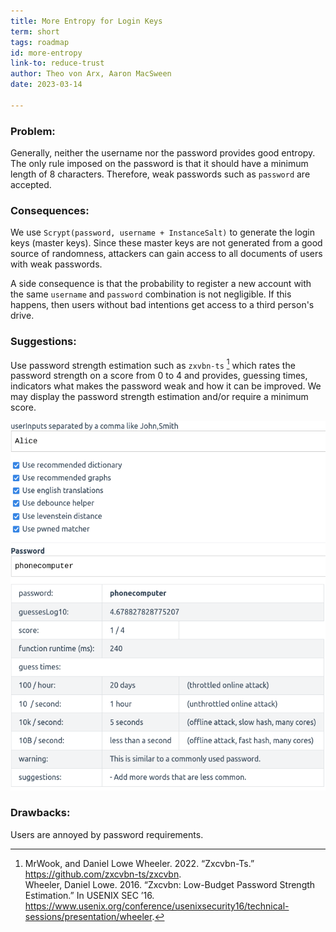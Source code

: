 ```yaml
---
title: More Entropy for Login Keys
term: short
tags: roadmap
id: more-entropy
link-to: reduce-trust
author: Theo von Arx, Aaron MacSween
date: 2023-03-14

---
```


### Problem:

Generally, neither the username nor the password provides good entropy.
The only rule imposed on the password is that it should have a minimum
length of 8 characters. Therefore, weak passwords such as `password` are
accepted.

### Consequences:

We use `Scrypt(password, username + InstanceSalt)` to generate the login
keys (master keys). Since these master keys are not generated from a
good source of randomness, attackers can gain access to all documents of
users with weak passwords.

A side consequence is that the probability to register a new account
with the same `username` and `password` combination is not negligible.
If this happens, then users without bad intentions get access to a third
person's drive.

### Suggestions:

Use password strength estimation such as
`zxvbn-ts` [^1] which rates the password strength
on a score from 0 to 4 and provides, guessing times, indicators what
makes the password weak and how it can be improved. We may
display the password strength estimation and/or require a minimum score.

<!-- XXX check image and caption are displayed properly -->

![screenshot](/_assets/zxvbn.png "The library `zxvbn-ts` provides a score, guess times, warnings, and suggestions.")

### Drawbacks:

Users are annoyed by password requirements.


[^1]: MrWook, and Daniel Lowe Wheeler. 2022. “Zxcvbn-Ts.” https://github.com/zxcvbn-ts/zxcvbn.  
Wheeler, Daniel Lowe. 2016. “Zxcvbn: Low-Budget Password Strength Estimation.” In USENIX SEC ’16. https://www.usenix.org/conference/usenixsecurity16/technical-sessions/presentation/wheeler.